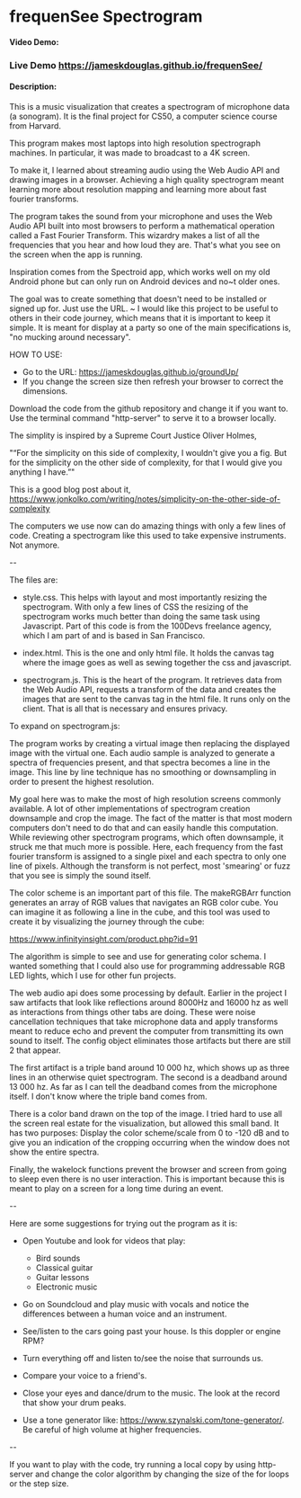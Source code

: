# frequenSee Spectrogram 
#### Video Demo:  
### Live Demo https://jameskdouglas.github.io/frequenSee/
#### Description:

This is a music visualization that creates a spectrogram of microphone data (a sonogram). It is the final project for CS50, a computer science course from Harvard. 

This program makes most laptops into high resolution spectrograph machines. In particular, it was made to broadcast to a 4K screen.

To make it, I learned about streaming audio using the Web Audio API and drawing images in a browser. Achieving a high quality spectrogram meant learning more about resolution mapping and learning more about fast fourier transforms.

The program takes the sound from your microphone and uses the Web Audio API built into most browsers to perform a mathematical operation called a Fast Fourier Transform. This wizardry makes a list of all the frequencies that you hear and how loud they are. That's what you see on the screen when the app is running. 

Inspiration comes from the Spectroid app, which works well on my old Android phone but can only run on Android devices and no~t older ones. 

The goal was to create something that doesn't need to be installed or signed up for. Just use the URL. 
~
I would like this project to be useful to others in their code journey, which means that it is important to keep it simple. It is meant for display at a party so one of the main specifications is, "no mucking around necessary".

HOW TO USE:
- Go to the URL: https://jameskdouglas.github.io/groundUp/
- If you change the screen size then refresh your browser to correct the dimensions.

Download the code from the github repository and change it if you want to. Use the terminal command "http-server" to serve it to a browser locally.

The simplity is inspired by a Supreme Court Justice Oliver Holmes,

"“For the simplicity on this side of complexity, I wouldn't give you a fig. But for the simplicity on the other side of complexity, for that I would give you anything I have.”"

This is a good blog post about it,
https://www.jonkolko.com/writing/notes/simplicity-on-the-other-side-of-complexity

The computers we use now can do amazing things with only a few lines of code. Creating a spectrogram like this used to take expensive instruments. Not anymore.

--

The files are:
- style.css. This helps with layout and most importantly resizing the spectrogram. With only a few lines of CSS the resizing of the spectrogram works much better than doing the same task using Javascript. Part of this code is from the 100Devs freelance agency, which I am part of and is based in San Francisco.

- index.html. This is the one and only html file. It holds the canvas tag where the image goes as well as sewing together the css and javascript.

- spectrogram.js. This is the heart of the program. It retrieves data from the Web Audio API, requests a transform of the data and creates the images that are sent to the canvas tag in the html file. It runs only on the client. That is all that is necessary and ensures privacy.

To expand on spectrogram.js:

The program works by creating a virtual image then replacing the displayed image with the virtual one. Each audio sample is analyzed to generate a spectra of frequencies present, and that spectra becomes a line in the image. This line by line technique has no smoothing or downsampling in order to present the highest resolution. 

My goal here was to make the most of high resolution screens commonly available. A lot of other implementations of spectrogram creation downsample and crop the image. The fact of the matter is that most modern computers don't need to do that and can easily handle this computation. While reviewing other spectrogram programs, which often downsample, it struck me that much more is possible. Here, each frequency from the fast fourier transform is assigned to a single pixel and each spectra to only one line of pixels. Although the transform is not perfect, most 'smearing' or fuzz that you see is simply the sound itself.

The color scheme is an important part of this file. The makeRGBArr function generates an array of RGB values that navigates an RGB color cube. You can imagine it as following a line in the cube, and this tool was used to create it by visualizing the journey through the cube:

https://www.infinityinsight.com/product.php?id=91

The algorithm is simple to see and use for generating color schema. I wanted something that I could also use for programming addressable RGB LED lights, which I use for other fun projects. 

The web audio api does some processing by default. Earlier in the project I saw artifacts that look like reflections around 8000Hz and 16000 hz as well as interactions from things other tabs are doing. These were noise cancellation techniques that take microphone data and apply transforms meant to reduce echo and prevent the computer from transmitting its own sound to itself. The config object eliminates those artifacts but there are still 2 that appear. 

The first artifact is a triple band around 10 000 hz, which shows up as three lines in an otherwise quiet spectrogram. The second is a deadband around 13 000 hz. As far as I can tell the deadband comes from the microphone itself. I don't know where the triple band comes from. 

There is a color band drawn on the top of the image. I tried hard to use all the screen real estate for the visualization, but allowed this small band. It has two purposes: Display the color scheme/scale from 0 to -120 dB and to give you an indication of the cropping occurring when the window does not show the entire spectra.

Finally, the wakelock functions prevent the browser and screen from going to sleep even there is no user interaction. This is important because this is meant to play on a screen for a long time during an event.

--

Here are some suggestions for trying out the program as it is:

- Open Youtube and look for videos that play:
    - Bird sounds
    - Classical guitar
    - Guitar lessons 
    - Electronic music

- Go on Soundcloud and play music with vocals and notice the differences between a human voice and an instrument.  

- See/listen to the cars going past your house. Is this doppler or engine RPM?

- Turn everything off and listen to/see the noise that surrounds us.

- Compare your voice to a friend's.

- Close your eyes and dance/drum to the music. The look at the record that show your drum peaks. 

- Use a tone generator like: https://www.szynalski.com/tone-generator/. Be careful of high volume at higher frequencies.

--

If you want to play with the code, try running a local copy by using http-server and change the color algorithm by changing the size of the for loops or the step size.
